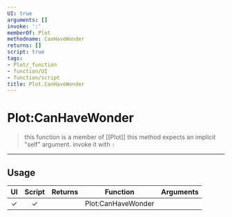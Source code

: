 ```yaml
---
UI: true
arguments: []
invoke: ':'
memberOf: Plot
methodname: CanHaveWonder
returns: []
script: true
tags:
- Plot/_function
- function/UI
- function/script
title: Plot.CanHaveWonder
---
```

# Plot:CanHaveWonder
> this function is a member of [[Plot]]
> this method expects an implicit "self" argument. invoke it with `:`
-----
## Usage
|  UI | Script | Returns | Function | Arguments |
|:---:|:------:|-------:|:--------:|:---------|
|✓|✓||Plot:CanHaveWonder||
